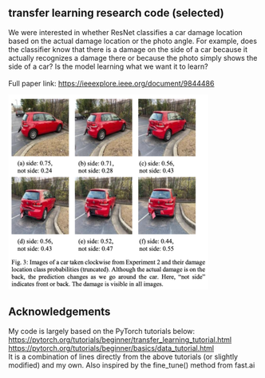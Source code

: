 ## transfer learning research code (selected)
We were interested in whether ResNet classifies a car damage location based on the actual damage location or the photo angle. For example, does the classifier know that there is a damage on the side of a car because it actually recognizes a damage there or because the photo simply shows the side of a car? Is the model learning what we want it to learn?<br>
<br>
Full paper link: https://ieeexplore.ieee.org/document/9844486

<p float="left">
  <img src="fig3.png" width="400" />
</p>

## Acknowledgements
My code is largely based on the PyTorch tutorials below:<br>
https://pytorch.org/tutorials/beginner/transfer_learning_tutorial.html<br>
https://pytorch.org/tutorials/beginner/basics/data_tutorial.html<br>
It is a combination of lines directly from the above tutorials (or slightly modified) and my own. Also inspired by the fine_tune() method from fast.ai



